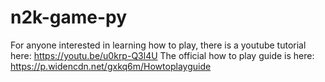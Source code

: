 # n2k-game-py
For anyone interested in learning how to play, there is a youtube tutorial here: https://youtu.be/u0krp-Q3l4U 
The official how to play guide is here: https://p.widencdn.net/gxkq6m/Howtoplayguide
